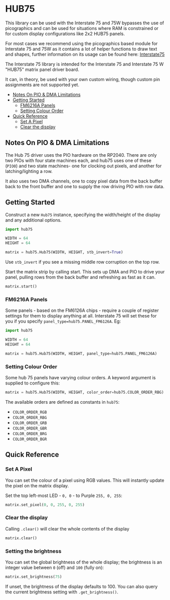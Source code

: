 # HUB75 <!-- omit in toc -->

This library can be used with the Interstate 75 and 75W bypasses the use of picographics and can be used for situations where RAM is constrained or for custom display configurations like 2x2 HUB75 panels.

For most cases we recommend using the picographics based module for Interstate 75 and 75W as it contains a lot of helper functions to draw text and shapes, further information on its usage can be found here: [Interstate75](../../modules_py/interstate75.md) 

The Interstate 75 library is intended for the Interstate 75 and Interstate 75 W "HUB75" matrix panel driver board.

It can, in theory, be used with your own custom wiring, though custom pin assignments are not supported yet.

- [Notes On PIO \& DMA Limitations](#notes-on-pio--dma-limitations)
- [Getting Started](#getting-started)
  - [FM6216A Panels](#fm6216a-panels)
  - [Setting Colour Order](#setting-colour-order)
- [Quick Reference](#quick-reference)
  - [Set A Pixel](#set-a-pixel)
  - [Clear the display](#clear-the-display)

## Notes On PIO & DMA Limitations

The Hub 75 driver uses the PIO hardware on the RP2040. There are only two PIOs with four state machines each, and hub75 uses one of these (`PIO0`) and two state machines- one for clocking out pixels, and another for latching/lighting a row.

It also uses two DMA channels, one to copy pixel data from the back buffer back to the front buffer and one to supply the row driving PIO with row data.

## Getting Started

Construct a new `Hub75` instance, specifying the width/height of the display and any additional options.

```python
import hub75

WIDTH = 64
HEIGHT = 64

matrix = hub75.Hub75(WIDTH, HEIGHT, stb_invert=True)
```

Use `stb_invert` if you see a missing middle row corruption on the top row.

Start the matrix strip by calling start. This sets up DMA and PIO to drive your panel, pulling rows from the back buffer and refreshing as fast as it can.

```python
matrix.start()
```

### FM6216A Panels

Some panels - based on the FM6126A chips - require a couple of register settings for them to display anything at all. Interstate 75 will set these for you if you specify `panel_type=hub75.PANEL_FM6126A`. Eg:

```python
import hub75

WIDTH = 64
HEIGHT = 64

matrix = hub75.Hub75(WIDTH, HEIGHT, panel_type=hub75.PANEL_FM6126A)
```

### Setting Colour Order

Some hub 75 panels have varying colour orders. A keyword argument is supplied to configure this:

```python
matrix = hub75.Hub75(WIDTH, HEIGHT, color_order=hub75.COLOR_ORDER_RBG)
```

The available orders are defined as constants in `hub75`:

* `COLOR_ORDER_RGB`
* `COLOR_ORDER_RBG`
* `COLOR_ORDER_GRB`
* `COLOR_ORDER_GBR`
* `COLOR_ORDER_BRG`
* `COLOR_ORDER_BGR`

## Quick Reference

### Set A Pixel

You can set the colour of a pixel using RGB values. This will instantly update the pixel on the matrix display.

Set the top left-most LED - `0, 0` - to Purple `255, 0, 255`:

```python
matrix.set_pixel(0, 0, 255, 0, 255)
```

### Clear the display

Calling `.clear()` will clear the whole contents of the display

```python
matrix.clear()
```

### Setting the brightness

You can set the global brightness of the whole display; the brightness is an
integer value between `0` (off) and `100` (fully on):

```python
matrix.set_brightness(75)
```

If unset, the brightness of the display defaults to 100. You can also query the
current brightness setting with `.get_brightness()`.